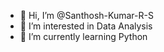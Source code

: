 - 👋 Hi, I’m @Santhosh-Kumar-R-S
- 👀 I’m interested in Data Analysis
- 🌱 I’m currently learning Python

<!---
Santhosh-Kumar-R-S/Santhosh-Kumar-R-S is a ✨ special ✨ repository because its `README.md` (this file) appears on your GitHub profile.
You can click the Preview link to take a look at your changes.
--->
